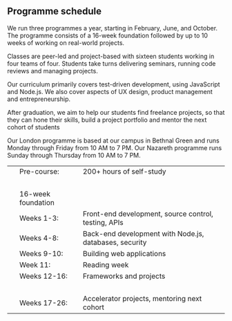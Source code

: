 ## Programme schedule

We run three programmes a year, starting in February, June, and October. The programme consists of a 16-week foundation followed by up to 10 weeks of working on real-world projects.

Classes are peer-led and project-based with sixteen students working in four teams of four. Students take turns delivering seminars, running code reviews and managing projects.

Our curriculum primarily covers test-driven development, using JavaScript and Node.js. We also cover aspects of UX design, product management and entrepreneurship.

After graduation, we aim to help our students find freelance projects, so that they can hone their skills, build a project portfolio and mentor the next cohort of students 

Our London programme is based at our campus in Bethnal Green and runs Monday through Friday from 10 AM to 7 PM. Our Nazareth programme runs Sunday through Thursday from 10 AM to 7 PM.

||||
|----|----|----|
||Pre-course:|	200+ hours of self-study|
|&nbsp;|
||16-week foundation|
||Weeks 1-3: |	Front-end development, source control, testing, APIs|
||Weeks 4-8: |	Back-end development with Node.js, databases, security|
||Weeks 9-10:| 	Building web applications|
||Week 11: |	Reading week|
||Weeks 12-16:|Frameworks and projects|
|&nbsp;|
||Weeks 17-26:| 	Accelerator projects, mentoring next cohort|

